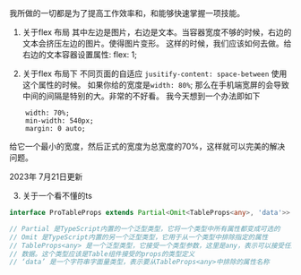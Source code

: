 我所做的一切都是为了提高工作效率和，和能够快速掌握一项技能。
<!-- 我觉得这是一项值得我去努力做的事情。 -->

1. 关于flex 布局 
其中左边是图片，右边是文本。当容器宽度不够的时候，右边的文本会挤压左边的图片。使得图片变形。
这样的时候，我们应该如何去做。给右边的文本容器设置属性: flex: 1;

2. 关于flex 布局下
不同页面的自适应
`jusitify-content: space-between` 使用这个属性的时候。
如果你给的宽度是`width: 80%`; 那么在手机端宽屏的会导致中间的间隔是特别的大。非常的不好看。
我今天想到一个办法即如下
```
    width: 70%;
	min-width: 540px;
	margin: 0 auto;
```
给它一个最小的宽度，然后正式的宽度为总宽度的70%，这样就可以完美的解决问题。

2023年 7月21日更新

3. 关于一个看不懂的ts

```ts
interface ProTableProps extends Partial<Omit<TableProps<any>, 'data'>>

// Partial 是TypeScript内置的一个泛型类型，它将一个类型中所有属性都变成可选的
// Omit 是TypeScript内置的另一个泛型类型，它用于从一个类型中排除指定的属性
// TableProps<any> 是一个泛型类型，它接受一个类型参数，这里是any，表示可以接受任意类型的
// 数据。这个类型应该是Table组件接受的props的类型定义
// ‘data’ 是一个字符串字面量类型，表示要从TableProps<any>中排除的属性名称
```

